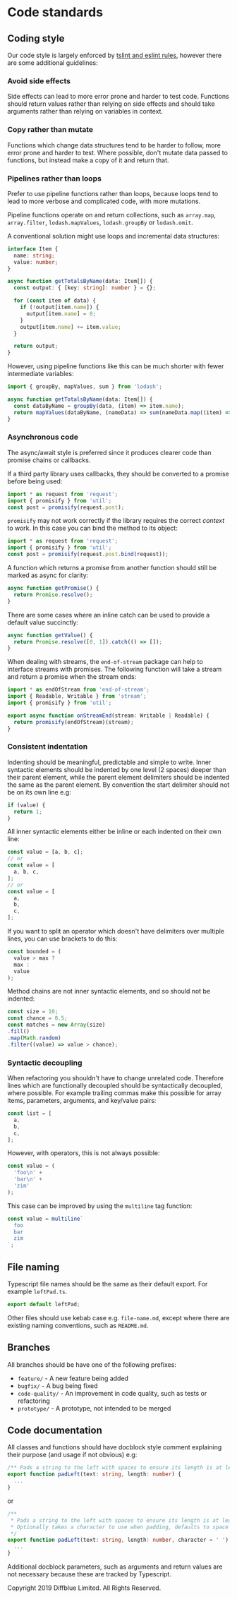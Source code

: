 # Code standards

## Coding style

Our code style is largely enforced by [tslint and eslint rules](./tslint.json), however there are some additional guidelines:

### Avoid side effects

Side effects can lead to more error prone and harder to test code. Functions should return values rather than relying on side effects and should take arguments rather than relying on variables in context.

### Copy rather than mutate

Functions which change data structures tend to be harder to follow, more error prone and harder to test.
Where possible, don't mutate data passed to functions, but instead make a copy of it and return that.

### Pipelines rather than loops

Prefer to use pipeline functions rather than loops, because loops tend to lead to more verbose and complicated code, with more mutations.

Pipeline functions operate on and return collections, such as `array.map`, `array.filter`, `lodash.mapValues`, `lodash.groupBy` or `lodash.omit`.

A conventional solution might use loops and incremental data structures:

```ts
interface Item {
  name: string;
  value: number;
}

async function getTotalsByName(data: Item[]) {
  const output: { [key: string]: number } = {};

  for (const item of data) {
    if (!output[item.name]) {
      output[item.name] = 0;
    }
    output[item.name] += item.value;
  }

  return output;
}
```

However, using pipeline functions like this can be much shorter with fewer intermediate variables:

```ts
import { groupBy, mapValues, sum } from 'lodash';

async function getTotalsByName(data: Item[]) {
  const dataByName = groupBy(data, (item) => item.name);
  return mapValues(dataByName, (nameData) => sum(nameData.map((item) => item.value)));
}
```

### Asynchronous code

The async/await style is preferred since it produces clearer code than promise chains or callbacks.

If a third party library uses callbacks, they should be converted to a promise before being used:

```ts
import * as request from 'request';
import { promisify } from 'util';
const post = promisify(request.post);
```

`promisify` may not work correctly if the library requires the correct _context_ to work. In this case you can bind the method to its object:

```ts
import * as request from 'request';
import { promisify } from 'util';
const post = promisify(request.post.bind(request));
```

A function which returns a promise from another function should still be marked as async for clarity:

```ts
async function getPromise() {
  return Promise.resolve();
}
```

There are some cases where an inline catch can be used to provide a default value succinctly:

```ts
async function getValue() {
  return Promise.resolve([0, 1]).catch(() => []);
}
```

When dealing with streams, the `end-of-stream` package can help to interface streams with promises. The following function will take a stream and return a promise when the stream ends:

```ts
import * as endOfStream from 'end-of-stream';
import { Readable, Writable } from 'stream';
import { promisify } from 'util';

export async function onStreamEnd(stream: Writable | Readable) {
  return promisify(endOfStream)(stream);
}
```

### Consistent indentation

Indenting should be meaningful, predictable and simple to write. Inner syntactic elements should be indented by one level (2 spaces) deeper than their parent element, while the parent element delimiters should be indented the same as the parent element. By convention the start delimiter should not be on its own line e.g:

```ts
if (value) {
  return 1;
}
```

All inner syntactic elements either be inline or each indented on their own line:

```ts
const value = [a, b, c];
// or
const value = [
  a, b, c,
];
// or
const value = [
  a,
  b,
  c,
];
```

If you want to split an operator which doesn't have delimiters over multiple lines, you can use brackets to do this:

```ts
const bounded = (
  value > max ?
  max :
  value
);
```

Method chains are not inner syntactic elements, and so should not be indented:

```ts
const size = 10;
const chance = 0.5;
const matches = new Array(size)
.fill()
.map(Math.random)
.filter((value) => value > chance);
```

### Syntactic decoupling

When refactoring you shouldn't have to change unrelated code. Therefore lines which are functionally decoupled should be syntactically decoupled, where possible. For example trailing commas make this possible for array items, parameters, arguments, and key/value pairs:

```ts
const list = [
  a,
  b,
  c,
];
```

However, with operators, this is not always possible:

```ts
const value = (
  'foo\n' +
  'bar\n' +
  'zim'
);
```

This case can be improved by using the `multiline` tag function:

```ts
const value = multiline`
  foo
  bar
  zim
`;
```

## File naming

Typescript file names should be the same as their default export.
For example `leftPad.ts`.

```ts
export default leftPad;
```

Other files should use kebab case e.g. `file-name.md`, except where there are existing naming conventions, such as `README.md`.

## Branches

All branches should be have one of the following prefixes:

- `feature/` - A new feature being added
- `bugfix/` - A bug being fixed
- `code-quality/` - An improvement in code quality, such as tests or refactoring
- `prototype/` - A prototype, not intended to be merged

## Code documentation

All classes and functions should have docblock style comment explaining their purpose (and usage if not obvious) e.g:

```ts
/** Pads a string to the left with spaces to ensure its length is at least `length` */
export function padLeft(text: string, length: number) {
  ...
}
```

or

```ts
/**
 * Pads a string to the left with spaces to ensure its length is at least `length`
 * Optionally takes a character to use when padding, defaults to space
 */
export function padLeft(text: string, length: number, character = ' ') {
  ...
}
```

Additional docblock parameters, such as arguments and return values are not necessary because these are tracked by Typescript.

Copyright 2019 Diffblue Limited. All Rights Reserved.
